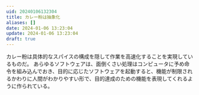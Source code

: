 ```yaml
---
uid: 20240106132304
title: カレー粉は抽象化 
aliases: []
date: 2024-01-06 13:23:04
update: 2024-01-06 13:23:04
draft: true
---
```



カレー粉は具体的なスパイスの構成を隠して作業を高速化することを実現しているものだ。
あらゆるソフトウェアは、面倒くさい処理はコンピュータに予め命令を組み込んでおき、目的に応じたソフトウェアを起動すると、機能が制限されるかわりに人間がわかりやすい形で、目的達成のための機能を表現してくれるように作られている。


[^dxshikou]: https://www.notion.so/ac8a820e0e0241f585e85477e7997724/ DXの思考法 日本経済復活への最強戦略, 西山 圭太,冨山 和彦, 文藝春秋, 2021/04/13
